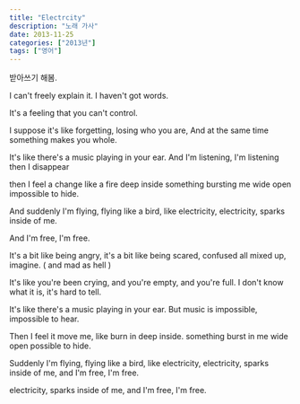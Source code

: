 ```yaml
---
title: "Electrcity"
description: "노래 가사"
date: 2013-11-25
categories: ["2013년"]
tags: ["영어"]
---
```


받아쓰기 해봄.

I can't  freely explain it.
I haven't got words.

It's a feeling that you can't control.


I suppose it's like forgetting, losing who you are,
And at the same time something makes you whole.

It's like there's a music playing in your ear.
And I'm listening, I'm listening then I disappear

then I feel a change like a fire deep inside
something bursting me wide open impossible to hide.

And suddenly I'm flying, flying like a bird, like electricity, electricity,
sparks inside of me.

And I'm free, I'm free.

It's a bit like being angry, it's  a bit like being scared,
confused all mixed up, imagine. (  and mad as hell  )

It's like you're been crying, and you're empty, and you're full.
I don't know what it is, it's hard to tell.

It's like there's a music playing in your ear.
But music is impossible, impossible to hear.

Then I feel it  move me, like burn in deep inside.
something burst in me wide open possible to hide.

Suddenly I'm flying, flying like a bird, like electricity, electricity,
sparks inside of me, and I'm free, I'm free.

electricity,
sparks inside of me, and I'm free, I'm free.
